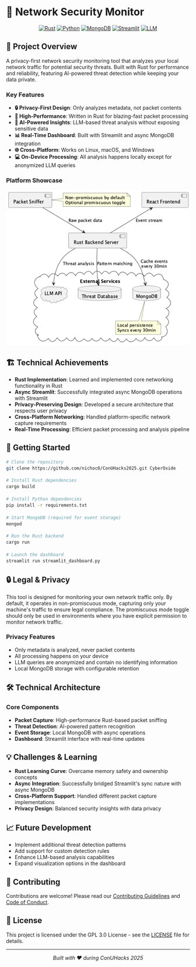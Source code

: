 # 🦀 Network Security Monitor

<div align="center">

[![Rust](https://img.shields.io/badge/Rust-1.75+-orange?style=for-the-badge&logo=rust)](https://www.rust-lang.org/)
[![Python](https://img.shields.io/badge/Python-3.9+-blue?style=for-the-badge&logo=python)](https://www.python.org/)
[![MongoDB](https://img.shields.io/badge/MongoDB-Latest-green?style=for-the-badge&logo=mongodb)](https://www.mongodb.com/)
[![Streamlit](https://img.shields.io/badge/Streamlit-Latest-red?style=for-the-badge&logo=streamlit)](https://streamlit.io/)
[![LLM](https://img.shields.io/badge/LLM-Powered-pink?style=for-the-badge)](https://together.ai/)

</div>

## 🎯 Project Overview

A privacy-first network security monitoring tool that analyzes your local network traffic for potential security threats. Built with Rust for performance and reliability, featuring AI-powered threat detection while keeping your data private.

### Key Features

- **🔒 Privacy-First Design**: Only analyzes metadata, not packet contents
- **🚀 High-Performance**: Written in Rust for blazing-fast packet processing
- **🤖 AI-Powered Insights**: LLM-based threat analysis without exposing sensitive data
- **📊 Real-Time Dashboard**: Built with Streamlit and async MongoDB integration
- **🌐 Cross-Platform**: Works on Linux, macOS, and Windows
- **💻 On-Device Processing**: All analysis happens locally except for anonymized LLM queries

### Platform Showcase

<div align="center">

![Architecture Diagram](./system-diagrams/Network%20Security%20Monitor.png)

</div>

## 🏗️ Technical Achievements

- **Rust Implementation**: Learned and implemented core networking functionality in Rust
- **Async Streamlit**: Successfully integrated async MongoDB operations with Streamlit
- **Privacy-Preserving Design**: Developed a secure architecture that respects user privacy
- **Cross-Platform Networking**: Handled platform-specific network capture requirements
- **Real-Time Processing**: Efficient packet processing and analysis pipeline

## 🚀 Getting Started

```bash
# Clone the repository
git clone https://github.com/nichoc0/ConUHacks2025.git CyberOxide

# Install Rust dependencies
cargo build

# Install Python dependencies
pip install -r requirements.txt

# Start MongoDB (required for event storage)
mongod

# Run the Rust backend
cargo run

# Launch the dashboard
streamlit run streamlit_dashboard.py
```

## 🔒 Legal & Privacy

This tool is designed for monitoring your own network traffic only. By default, it operates in non-promiscuous mode, capturing only your machine's traffic to ensure legal compliance. The promiscuous mode toggle should only be used in environments where you have explicit permission to monitor network traffic.

### Privacy Features

- Only metadata is analyzed, never packet contents
- All processing happens on your device
- LLM queries are anonymized and contain no identifying information
- Local MongoDB storage with configurable retention

## 🛠️ Technical Architecture

### Core Components

- **Packet Capture**: High-performance Rust-based packet sniffing
- **Threat Detection**: AI-powered pattern recognition
- **Event Storage**: Local MongoDB with async operations
- **Dashboard**: Streamlit interface with real-time updates

## 💡 Challenges & Learning

- **Rust Learning Curve**: Overcame memory safety and ownership concepts
- **Async Integration**: Successfully bridged Streamlit's sync nature with async MongoDB
- **Cross-Platform Support**: Handled different packet capture implementations
- **Privacy Design**: Balanced security insights with data privacy

## 📈 Future Development

- Implement additional threat detection patterns
- Add support for custom detection rules
- Enhance LLM-based analysis capabilities
- Expand visualization options in the dashboard

## 🤝 Contributing

Contributions are welcome! Please read our [Contributing Guidelines](CONTRIBUTING.md) and [Code of Conduct](CODE_OF_CONDUCT.md).

## 📜 License

This project is licensed under the GPL 3.0 License - see the [LICENSE](LICENSE) file for details.

---

<div align="center">

*Built with ❤️ during ConUHacks 2025*

</div>
